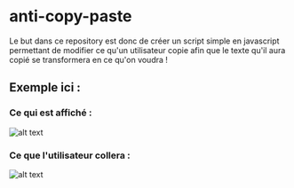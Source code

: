 # anti-copy-paste
 
Le but dans ce repository est donc de créer un script simple en javascript permettant de modifier ce qu'un utilisateur copie afin que le texte qu'il aura copié se transformera en ce qu'on voudra !

## Exemple ici :

### Ce qui est affiché : 
![alt text](https://github.com/martinbaumg/anti-copy-paste/img/copy.png)

### Ce que l'utilisateur collera :
![alt text](https://github.com/martinbaumg/anti-copy-paste/img/paste.png)
